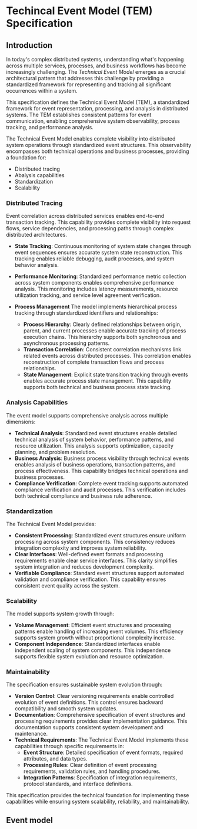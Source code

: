 # Techincal Event Model (TEM) Specification

## Introduction 

In today's complex distributed systems, understanding what's happening across multiple services, processes, and business workflows has become increasingly challenging. The *Technical Event Model* emerges as a crucial architectural pattern that addresses this challenge by providing a standardized framework for representing and tracking all significant occurrences within a system.

This specification defines the Technical Event Model (TEM), a standardized framework for event representation, processing, and analysis in distributed systems. The TEM establishes consistent patterns for event communication, enabling comprehensive system observability, process tracking, and performance analysis.

The Technical Event Model enables complete visibility into distributed system operations through standardized event structures. This observability encompasses both technical operations and business processes, providing a foundation for:
- Distributed tracing
- Abalysis capabilities
- Standardization
- Scalability

### Distributed Tracing

Event correlation across distributed services enables end-to-end transaction tracking. This capability provides complete visibility into request flows, service dependencies, and processing paths through complex distributed architectures.

- **State Tracking**: Continuous monitoring of system state changes through event sequences ensures accurate system state reconstruction. This tracking enables reliable debugging, audit processes, and system behavior analysis.

- **Performance Monitoring**: Standardized performance metric collection across system components enables comprehensive performance analysis. This monitoring includes latency measurements, resource utilization tracking, and service level agreement verification.

- **Process Management**
The model implements hierarchical process tracking through standardized identifiers and relationships:

  - **Process Hierarchy**: Clearly defined relationships between origin, parent, and current processes enable accurate tracking of process execution chains. This hierarchy supports both synchronous and asynchronous processing patterns.
  - **Transaction Correlation**: Consistent correlation mechanisms link related events across distributed processes. This correlation enables reconstruction of complete transaction flows and process relationships.
  - **State Management**: Explicit state transition tracking through events enables accurate process state management. This capability supports both technical and business process state tracking.

### Analysis Capabilities

The event model supports comprehensive analysis across multiple dimensions:

- **Technical Analysis**: Standardized event structures enable detailed technical analysis of system behavior, performance patterns, and resource utilization. This analysis supports optimization, capacity planning, and problem resolution.
- **Business Analysis**: Business process visibility through technical events enables analysis of business operations, transaction patterns, and process effectiveness. This capability bridges technical operations and business processes.
- **Compliance Verification**: Complete event tracking supports automated compliance verification and audit processes. This verification includes both technical compliance and business rule adherence.

### Standardization

The Technical Event Model provides:

- **Consistent Processing**: Standardized event structures ensure uniform processing across system components. This consistency reduces integration complexity and improves system reliability.
- **Clear Interfaces**: Well-defined event formats and processing requirements enable clear service interfaces. This clarity simplifies system integration and reduces development complexity.
- **Verifiable Compliance**: Standard event structures support automated validation and compliance verification. This capability ensures consistent event quality across the system.

### Scalability

The model supports system growth through:

- **Volume Management**: Efficient event structures and processing patterns enable handling of increasing event volumes. This efficiency supports system growth without proportional complexity increase.
- **Component Independence**: Standardized interfaces enable independent scaling of system components. This independence supports flexible system evolution and resource optimization.

### Maintainability

The specification ensures sustainable system evolution through:

- **Version Control**: Clear versioning requirements enable controlled evolution of event definitions. This control ensures backward compatibility and smooth system updates.
- **Documentation**: Comprehensive specification of event structures and processing requirements provides clear implementation guidance. This documentation supports consistent system development and maintenance.
- **Technical Requirements**: The Technical Event Model implements these capabilities through specific requirements in:
  - **Event Structure**: Detailed specification of event formats, required attributes, and data types.
  - **Processing Rules**: Clear definition of event processing requirements, validation rules, and handling procedures.
  - **Integration Patterns**: Specification of integration requirements, protocol standards, and interface definitions.

This specification provides the technical foundation for implementing these capabilities while ensuring system scalability, reliability, and maintainability.

## Event model
